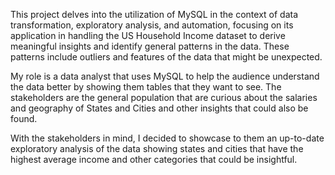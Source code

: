 This project delves into the utilization of MySQL in the context of data transformation, exploratory analysis, and automation, focusing on its application in handling the US Household Income dataset to derive meaningful insights and identify general patterns in the data. These patterns include outliers and features of the data that might be unexpected. 

My role is a data analyst that uses MySQL to help the audience understand the data better by showing them tables that they want to see. The stakeholders are the general population that are curious about the salaries and geography of States and Cities and other insights that could also be found.

With the stakeholders in mind, I decided to showcase to them an up-to-date exploratory analysis of the data showing states and cities that have the highest average income and other categories that could be insightful.
